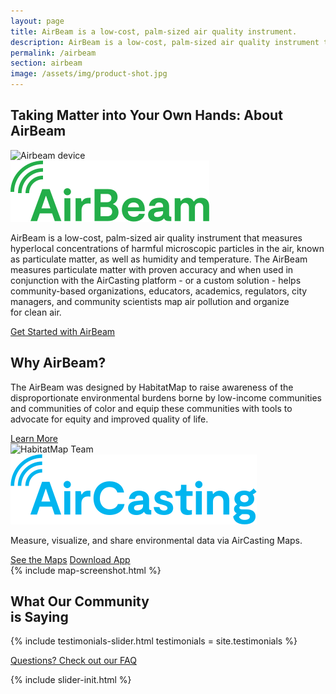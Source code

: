 ```yaml
---
layout: page
title: AirBeam is a low-cost, palm-sized air quality instrument.
description: AirBeam is a low-cost, palm-sized air quality instrument that measures hyper local concentrations of harmful microscopic particles in the air.
permalink: /airbeam
section: airbeam
image: /assets/img/product-shot.jpg
---
```


<section>
  <div class="panel panel--leading-text">
    <h1 class="heading heading--large u--gray-text">
      Taking Matter into Your Own Hands:
      <span class="u--accent-hm u--block">About AirBeam</span>
    </h1>
  </div>
  <div class="arc-background arc-background--right-teal-light arc-background--right-center">
    <div class="panel">
      <div class="split--50 split--padding-right">
        <img
          alt="Airbeam device"
          class="img img--alternate-medium lazyload"
          data-src="/assets/img/product-shot.jpg?nf_resize=fit&w=750"
          src="/assets/img/product-shot.jpg?nf_resize=fit&w=20"
        />
      </div>
      <div class="split--50 split--padding-left">
        <img
          class="logo logo--body"
          alt="Airbeam"
          src="/assets/img/svg/AirBeam-Logo-Body.svg"
        />
        <p class="p--body">
          AirBeam is a low-cost, palm-sized air quality instrument that measures hyperlocal concentrations of harmful microscopic particles in the air, known as particulate matter, as well as humidity and temperature. The AirBeam measures particulate matter with proven accuracy and when used in conjunction with the AirCasting platform - or a custom solution - helps community-based organizations, educators, academics, regulators, city managers, and community scientists map air pollution and organize for&nbsp;clean&nbsp;air.
        </p>
        <a href="/airbeam/buy-it-now" class="badge-link badge-link--hm">
          <span class="u--vertically-centered">Get Started with AirBeam</span>
        </a>
      </div>
    </div>
    <div class="panel">
      <div class="split--50 split--padding-right split--order-secondary">
        <h2 class="heading heading--medium u--gray-text">Why AirBeam?</h2>
        <p class="p--body">
          The AirBeam was designed by HabitatMap to raise awareness of the disproportionate environmental burdens borne by low-income communities and communities of color and equip these communities with tools to advocate for equity and improved quality of life.
        </p>
        <a href="/airbeam/how-it-works" class="button button--ac">Learn More</a>
      </div>
      <div class="split--50 split--padding-left u--align-right">
        <img
          alt="HabitatMap Team"
          class="img img--alternate-medium lazyload"
          data-src="/assets/img/about-airbeam-02.jpg?nf_resize=fit&w=750"
          src="/assets/img/about-airbeam-02.jpg?nf_resize=fit&w=20"
        />
      </div>
    </div>
  </div>
</section>

<section class="u--bg-teal-very-light">
  <div class="panel panel--align-center ac-intro">
    <div class="split--60">
      <img
        class="logo logo--body"
        alt="AirCasting"
        src="/assets/img/svg/AirCasting-Logo-Body.svg"
      />
      <p class="p--large u--gray-text">
        Measure, visualize, and share environmental data via AirCasting Maps.
      </p>
    </div>
    <div class="split--40 u--align-right">
      <a href="http://aircasting.habitatmap.org/map" class="button button--ac-on-light-teal ac-intro__button">See the Maps</a>
      <a href="https://play.google.com/store/apps/details?id=pl.llp.aircasting&hl=en" class="button button--ac-on-light-teal ac-intro__button">Download App</a>
    </div>
  </div>
  <div class="panel">
    {% include map-screenshot.html %}
  </div>
</section>

<section class="panel panel--testimonial u--bg-teal arc-background arc-background--right-opacity-15 arc-background--right-quote">
  <div class="split--40">
    <h2 class="heading heading--medium">
      What Our Community
      <br />
      is Saying
    </h2>
  </div>

{% include testimonials-slider.html testimonials = site.testimonials %}

  <a href="/airbeam/faq" class="badge-link badge-link--light-hm">
    <span class="u--vertically-centered">Questions? Check out our FAQ</span>
  </a>
</section>

{% include slider-init.html %}

